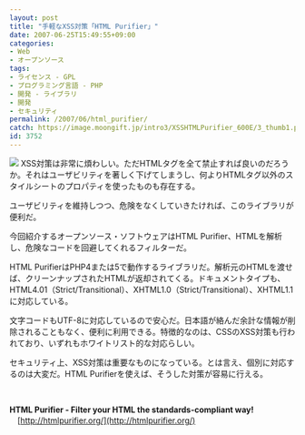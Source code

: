 ```yaml
---
layout: post
title: "手軽なXSS対策「HTML Purifier」"
date: 2007-06-25T15:49:55+09:00
categories:
- Web
- オープンソース
tags: 
- ライセンス - GPL
- プログラミング言語 - PHP
- 開発 - ライブラリ
- 開発
- セキュリティ
permalink: /2007/06/html_purifier/
catch: https://image.moongift.jp/intro3/XSSHTMLPurifier_600E/3_thumb1.png
id: 3752
---
```

[![](https://image.moongift.jp/intro3/XSSHTMLPurifier_600E/3_thumb1.png)](https://image.moongift.jp/intro3/XSSHTMLPurifier_600E/33.png) XSS対策は非常に煩わしい。ただHTMLタグを全て禁止すれば良いのだろうか。それはユーザビリティを著しく下げてしまうし、何よりHTMLタグ以外のスタイルシートのプロパティを使ったものも存在する。

 

ユーザビリティを維持しつつ、危険をなくしていきたければ、このライブラリが便利だ。

 

今回紹介するオープンソース・ソフトウェアはHTML Purifier、HTMLを解析し、危険なコードを回避してくれるフィルターだ。

 <!--more--> 

HTML PurifierはPHP4または5で動作するライブラリだ。解析元のHTMLを渡せば、クリーンナップされたHTMLが返却されてくる。ドキュメントタイプも、HTML4.01（Strict/Transitional）、XHTML1.0（Strict/Transitional）、XHTML1.1に対応している。

 

文字コードもUTF-8に対応しているので安心だ。日本語が絡んだ余計な情報が削除されることもなく、便利に利用できる。特徴的なのは、CSSのXSS対策も行われており、いずれもホワイトリスト的な対応らしい。

 

セキュリティ上、XSS対策は重要なものになっている。とは言え、個別に対応するのは大変だ。HTML Purifierを使えば、そうした対策が容易に行える。

 

&nbsp;

 

**HTML Purifier - Filter your HTML the standards-compliant way!**  
　[http://htmlpurifier.org/](http://htmlpurifier.org/)


